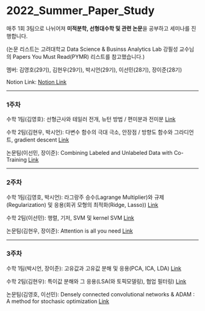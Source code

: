 # 2022_Summer_Paper_Study

매주 1회 3팀으로 나뉘어져 **미적분학, 선형대수학 및 관련 논문**을 공부하고 세미나를 진행합니다.

(논문 리스트는 고려대학교 Data Science & Businss Analytics Lab 강필성 교수님의 Papers You Must Read(PYMR) 리스트를 참고했습니다.)

멤버: 김영호(29기), 김현우(29기), 박시언(29기), 이선민(28기), 장이준(28기)

Notion Link: [Notion Link](https://flax-relative-743.notion.site/e17e3494e13c4090afefa7d6ca98d3bb?v=cc932f82387c430c9200bedcb82046e1)


---

### 1주차
수학 1팀(김영호): 선형근사와 테일러 전개, 뉴턴 방법 / 편미분과 전미분 [Link](https://flax-relative-743.notion.site/1-f07260b39c914ac3bafcec45a31cb2fd)

수학 2팀(김현우, 박시언): 다변수 함수의 극대 극소, 안장점 / 방향도 함수와 그라디언트, gradient descent [Link](https://flax-relative-743.notion.site/2-ad895aae898346f49e1afeeab8d71280)

논문팀(이선민, 장이준): Combining Labeled and Unlabeled Data with Co-Training [Link](https://flax-relative-743.notion.site/1-0d06f9af1b73405ca95ce1a720f3459f)

---

### 2주차
수학 1팀(김영호, 박시언): 라그랑주 승수(Lagrange Multiplier)와 규제(Regularization) 및 응용(회귀 모형의 최적화(Ridge, Lasso)) [Link](https://flax-relative-743.notion.site/1-f07260b39c914ac3bafcec45a31cb2fd)

수학 2팀(이선민): 행렬, 기저, SVM 및 kernel SVM [Link](https://flax-relative-743.notion.site/2-68e7f8eca13d4b91af2c0c07a0824366)

논문팀(김현우, 장이준): Attention is all you need [Link](https://flax-relative-743.notion.site/2-1ea98da2d2af4238912407cd320e0209)

---

### 3주차
수학 1팀(박시언, 장이준): 고유값과 고유값 분해 및 응용(PCA, ICA, LDA) [Link](https://flax-relative-743.notion.site/1-f07260b39c914ac3bafcec45a31cb2fd)

수학 2팀(김현우): 특이값 분해와 그 응용(LSA(와 토픽모델링), 협업 필터링) [Link](https://flax-relative-743.notion.site/2-7bcac016d8004a8db529d4ad311f6f17)

논문팀(김영호, 이선민): Densely connected convolutional networks & ADAM : A method for stochasic optimization [Link](https://flax-relative-743.notion.site/3-7cf7e1c8a31d4b568966fe29b486d716)
